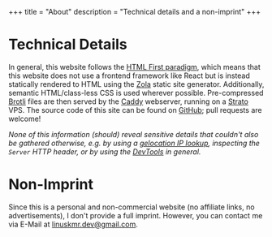 +++
title = "About"
description = "Technical details and a non-imprint"
+++

# Technical Details

In general, this website follows the [HTML First paradigm](https://html-first.com), which means that this website does not use a frontend framework like React but is instead statically rendered to HTML using the [Zola](https://www.getzola.org) static site generator. Additionally, semantic HTML/class-less CSS is used wherever possible. Pre-compressed [Brotli](https://github.com/google/brotli) files are then served by the [Caddy](https://caddyserver.com) webserver, running on a [Strato](https://www.strato.de) VPS.
The source code of this site can be found on [GitHub](https://github.com/linuskmr/linu.sk); pull requests are welcome!

*None of this information (should) reveal sensitive details that couldn't also be gathered otherwise, e.g. by using a [gelocation IP lookup](https://www.iplocation.net/ip-lookup), inspecting the `Server` HTTP header, or by using the [DevTools](https://developer.mozilla.org/en-US/docs/Learn/Common_questions/Tools_and_setup/What_are_browser_developer_tools) in general.*


#  Non-Imprint

Since this is a personal and non-commercial website (no affiliate links, no advertisements), I don't provide a full imprint. However, you can contact me via E-Mail at [linuskmr.dev@gmail.com](mailto:linuskmr.dev@gmail.com).